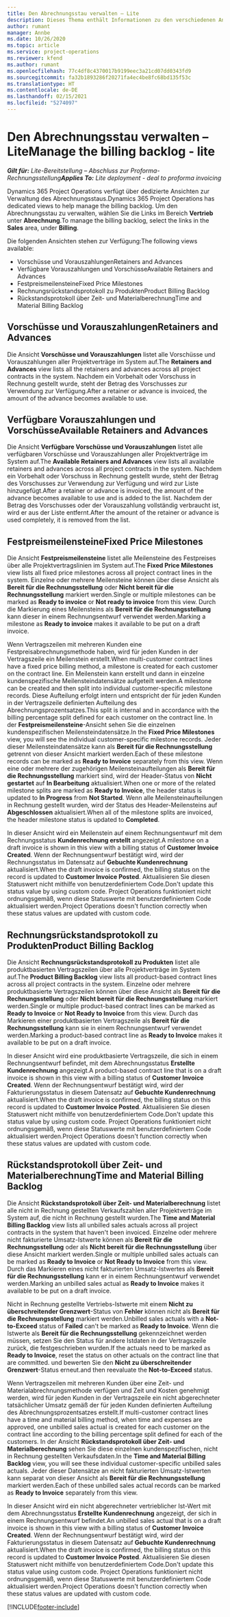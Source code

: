 ```yaml
---
title: Den Abrechnungsstau verwalten – Lite
description: Dieses Thema enthält Informationen zu den verschiedenen Ansichten, die beim Verwalten des Abrechnungsstaus verwendet werden können.
author: rumant
manager: Annbe
ms.date: 10/26/2020
ms.topic: article
ms.service: project-operations
ms.reviewer: kfend
ms.author: rumant
ms.openlocfilehash: 77c4df8c4370017b9199eec3a21cd07dd0343fd9
ms.sourcegitcommit: fa32b1893286f20271fa4ec4be8fc68bd135f53c
ms.translationtype: HT
ms.contentlocale: de-DE
ms.lasthandoff: 02/15/2021
ms.locfileid: "5274097"
---
```

# <a name="manage-the-billing-backlog---lite"></a><span data-ttu-id="3c605-103">Den Abrechnungsstau verwalten – Lite</span><span class="sxs-lookup"><span data-stu-id="3c605-103">Manage the billing backlog - lite</span></span>

<span data-ttu-id="3c605-104">_**Gilt für:** Lite-Bereitstellung – Abschluss zur Proforma-Rechnungsstellung_</span><span class="sxs-lookup"><span data-stu-id="3c605-104">_**Applies To:** Lite deployment - deal to proforma invoicing_</span></span>

<span data-ttu-id="3c605-105">Dynamics 365 Project Operations verfügt über dedizierte Ansichten zur Verwaltung des Abrechnungsstaus.</span><span class="sxs-lookup"><span data-stu-id="3c605-105">Dynamics 365 Project Operations has dedicated views to help manage the billing backlog.</span></span> <span data-ttu-id="3c605-106">Um den Abrechnungsstau zu verwalten, wählen Sie die Links im Bereich **Vertrieb** unter **Abrechnung**.</span><span class="sxs-lookup"><span data-stu-id="3c605-106">To manage the billing backlog, select the links in the **Sales** area, under **Billing**.</span></span> 

<span data-ttu-id="3c605-107">Die folgenden Ansichten stehen zur Verfügung:</span><span class="sxs-lookup"><span data-stu-id="3c605-107">The following views available:</span></span>

- <span data-ttu-id="3c605-108">Vorschüsse und Vorauszahlungen</span><span class="sxs-lookup"><span data-stu-id="3c605-108">Retainers and Advances</span></span>
- <span data-ttu-id="3c605-109">Verfügbare Vorauszahlungen und Vorschüsse</span><span class="sxs-lookup"><span data-stu-id="3c605-109">Available Retainers and Advances</span></span>
- <span data-ttu-id="3c605-110">Festpreismeilensteine</span><span class="sxs-lookup"><span data-stu-id="3c605-110">Fixed Price Milestones</span></span>
- <span data-ttu-id="3c605-111">Rechnungsrückstandsprotokoll zu Produkten</span><span class="sxs-lookup"><span data-stu-id="3c605-111">Product Billing Backlog</span></span>
- <span data-ttu-id="3c605-112">Rückstandsprotokoll über Zeit- und Materialberechnung</span><span class="sxs-lookup"><span data-stu-id="3c605-112">Time and Material Billing Backlog</span></span>

## <a name="retainers-and-advances"></a><span data-ttu-id="3c605-113">Vorschüsse und Vorauszahlungen</span><span class="sxs-lookup"><span data-stu-id="3c605-113">Retainers and Advances</span></span>

<span data-ttu-id="3c605-114">Die Ansicht **Vorschüsse und Vorauszahlungen** listet alle Vorschüsse und Vorauszahlungen aller Projektverträge im System auf.</span><span class="sxs-lookup"><span data-stu-id="3c605-114">The **Retainers and Advances** view lists all the retainers and advances across all project contracts in the system.</span></span> <span data-ttu-id="3c605-115">Nachdem ein Vorbehalt oder Vorschuss in Rechnung gestellt wurde, steht der Betrag des Vorschusses zur Verwendung zur Verfügung.</span><span class="sxs-lookup"><span data-stu-id="3c605-115">After a retainer or advance is invoiced, the amount of the advance becomes available to use.</span></span>

## <a name="available-retainers-and-advances"></a><span data-ttu-id="3c605-116">Verfügbare Vorauszahlungen und Vorschüsse</span><span class="sxs-lookup"><span data-stu-id="3c605-116">Available Retainers and Advances</span></span>

<span data-ttu-id="3c605-117">Die Ansicht **Verfügbare Vorschüsse und Vorauszahlungen** listet alle verfügbaren Vorschüsse und Vorauszahlungen aller Projektverträge im System auf.</span><span class="sxs-lookup"><span data-stu-id="3c605-117">The **Available Retainers and Advances** view lists all available retainers and advances across all project contracts in the system.</span></span> <span data-ttu-id="3c605-118">Nachdem ein Vorbehalt oder Vorschuss in Rechnung gestellt wurde, steht der Betrag des Vorschusses zur Verwendung zur Verfügung und wird zur Liste hinzugefügt.</span><span class="sxs-lookup"><span data-stu-id="3c605-118">After a retainer or advance is invoiced, the amount of the advance becomes available to use and is added to the list.</span></span> <span data-ttu-id="3c605-119">Nachdem der Betrag des Vorschusses oder der Vorauszahlung vollständig verbraucht ist, wird er aus der Liste entfernt.</span><span class="sxs-lookup"><span data-stu-id="3c605-119">After the amount of the retainer or advance is used completely, it is removed from the list.</span></span>

## <a name="fixed-price-milestones"></a><span data-ttu-id="3c605-120">Festpreismeilensteine</span><span class="sxs-lookup"><span data-stu-id="3c605-120">Fixed Price Milestones</span></span>

<span data-ttu-id="3c605-121">Die Ansicht **Festpreismeilensteine** listet alle Meilensteine des Festpreises über alle Projektvertragslinien im System auf.</span><span class="sxs-lookup"><span data-stu-id="3c605-121">The **Fixed Price Milestones** view lists all fixed price milestones across all project contract lines in the system.</span></span> <span data-ttu-id="3c605-122">Einzelne oder mehrere Meilensteine können über diese Ansicht als **Bereit für die Rechnungsstellung** oder **Nicht bereit für die Rechnungsstellung** markiert werden.</span><span class="sxs-lookup"><span data-stu-id="3c605-122">Single or multiple milestones can be marked as **Ready to invoice** or **Not ready to invoice** from this view.</span></span> <span data-ttu-id="3c605-123">Durch die Markierung eines Meilensteins als **Bereit für die Rechnungsstellung** kann dieser in einem Rechnungsentwurf verwendet werden.</span><span class="sxs-lookup"><span data-stu-id="3c605-123">Marking a milestone as **Ready to invoice** makes it available to be put on a draft invoice.</span></span>

<span data-ttu-id="3c605-124">Wenn Vertragszeilen mit mehreren Kunden eine Festpreisabrechnungsmethode haben, wird für jeden Kunden in der Vertragszeile ein Meilenstein erstellt.</span><span class="sxs-lookup"><span data-stu-id="3c605-124">When multi-customer contract lines have a fixed price billing method, a milestone is created for each customer on the contract line.</span></span> <span data-ttu-id="3c605-125">Ein Meilenstein kann erstellt und dann in einzelne kundenspezifische Meilensteindatensätze aufgeteilt werden.</span><span class="sxs-lookup"><span data-stu-id="3c605-125">A milestone can be created and then split into individual customer-specific milestone records.</span></span> <span data-ttu-id="3c605-126">Diese Aufteilung erfolgt intern und entspricht der für jeden Kunden in der Vertragszeile definierten Aufteilung des Abrechnungsprozentsatzes.</span><span class="sxs-lookup"><span data-stu-id="3c605-126">This split is internal and in accordance with the billing percentage split defined for each customer on the contract line.</span></span> <span data-ttu-id="3c605-127">In der **Festpreismeilensteine**-Ansicht sehen Sie die einzelnen kundenspezifischen Meilensteindatensätze.</span><span class="sxs-lookup"><span data-stu-id="3c605-127">In the **Fixed Price Milestones** view, you will see the individual customer-specific milestone records.</span></span> <span data-ttu-id="3c605-128">Jeder dieser Meilensteindatensätze kann als **Bereit für die Rechnungsstellung** getrennt von dieser Ansicht markiert werden.</span><span class="sxs-lookup"><span data-stu-id="3c605-128">Each of these milestone records can be marked as **Ready to Invoice** separately from this view.</span></span> <span data-ttu-id="3c605-129">Wenn eine oder mehrere der zugehörigen Meilensteinaufteilungen als **Bereit für die Rechnungsstellung** markiert sind, wird der Header-Status von **Nicht gestartet** auf **In Bearbeitung** aktualisiert.</span><span class="sxs-lookup"><span data-stu-id="3c605-129">When one or more of the related milestone splits are marked as **Ready to Invoice**, the header status is updated to **In Progress** from **Not Started**.</span></span> <span data-ttu-id="3c605-130">Wenn alle Meilensteinaufteilungen in Rechnung gestellt wurden, wird der Status des Header-Meilensteins auf **Abgeschlossen** aktualisiert.</span><span class="sxs-lookup"><span data-stu-id="3c605-130">When all of the milestone splits are invoiced, the header milestone status is updated to **Completed**.</span></span>

<span data-ttu-id="3c605-131">In dieser Ansicht wird ein Meilenstein auf einem Rechnungsentwurf mit dem Rechnungsstatus **Kundenrechnung erstellt** angezeigt.</span><span class="sxs-lookup"><span data-stu-id="3c605-131">A milestone on a draft invoice is shown in this view with a billing status of **Customer Invoice Created**.</span></span> <span data-ttu-id="3c605-132">Wenn der Rechnungsentwurf bestätigt wird, wird der Rechnungsstatus im Datensatz auf **Gebuchte Kundenrechnung** aktualisiert.</span><span class="sxs-lookup"><span data-stu-id="3c605-132">When the draft invoice is confirmed, the billing status on the record is updated to **Customer Invoice Posted**.</span></span> <span data-ttu-id="3c605-133">Aktualisieren Sie diesen Statuswert nicht mithilfe von benutzerdefiniertem Code.</span><span class="sxs-lookup"><span data-stu-id="3c605-133">Don't update this status value by using custom code.</span></span> <span data-ttu-id="3c605-134">Project Operations funktioniert nicht ordnungsgemäß, wenn diese Statuswerte mit benutzerdefiniertem Code aktualisiert werden.</span><span class="sxs-lookup"><span data-stu-id="3c605-134">Project Operations doesn't function correctly when these status values are updated with custom code.</span></span>

## <a name="product-billing-backlog"></a><span data-ttu-id="3c605-135">Rechnungsrückstandsprotokoll zu Produkten</span><span class="sxs-lookup"><span data-stu-id="3c605-135">Product Billing Backlog</span></span>

<span data-ttu-id="3c605-136">Die Ansicht **Rechnungsrückstandsprotokoll zu Produkten** listet alle produktbasierten Vertragszeilen über alle Projektverträge im System auf.</span><span class="sxs-lookup"><span data-stu-id="3c605-136">The **Product Billing Backlog** view lists all product-based contract lines across all project contracts in the system.</span></span> <span data-ttu-id="3c605-137">Einzelne oder mehrere produktbasierte Vertragszeilen können über diese Ansicht als **Bereit für die Rechnungsstellung** oder **Nicht bereit für die Rechnungsstellung** markiert werden.</span><span class="sxs-lookup"><span data-stu-id="3c605-137">Single or multiple product-based contract lines can be marked as **Ready to Invoice** or **Not Ready to Invoice** from this view.</span></span> <span data-ttu-id="3c605-138">Durch das Markieren einer produktbasierten Vertragszeile als **Bereit für die Rechnungsstellung** kann sie in einem Rechnungsentwurf verwendet werden.</span><span class="sxs-lookup"><span data-stu-id="3c605-138">Marking a product-based contract line as **Ready to Invoice** makes it available to be put on a draft invoice.</span></span>

<span data-ttu-id="3c605-139">In dieser Ansicht wird eine produktbasierte Vertragszeile, die sich in einem Rechnungsentwurf befindet, mit dem Abrechnungsstatus **Erstellte Kundenrechnung** angezeigt.</span><span class="sxs-lookup"><span data-stu-id="3c605-139">A product-based contract line that is on a draft invoice is shown in this view with a billing status of **Customer Invoice Created**.</span></span> <span data-ttu-id="3c605-140">Wenn der Rechnungsentwurf bestätigt wird, wird der Fakturierungsstatus in diesem Datensatz auf **Gebuchte Kundenrechnung** aktualisiert.</span><span class="sxs-lookup"><span data-stu-id="3c605-140">When the draft invoice is confirmed, the billing status on this record is updated to **Customer Invoice Posted**.</span></span> <span data-ttu-id="3c605-141">Aktualisieren Sie diesen Statuswert nicht mithilfe von benutzerdefiniertem Code.</span><span class="sxs-lookup"><span data-stu-id="3c605-141">Don't update this status value by using custom code.</span></span> <span data-ttu-id="3c605-142">Project Operations funktioniert nicht ordnungsgemäß, wenn diese Statuswerte mit benutzerdefiniertem Code aktualisiert werden.</span><span class="sxs-lookup"><span data-stu-id="3c605-142">Project Operations doesn't function correctly when these status values are updated with custom code.</span></span>

## <a name="time-and-material-billing-backlog"></a><span data-ttu-id="3c605-143">Rückstandsprotokoll über Zeit- und Materialberechnung</span><span class="sxs-lookup"><span data-stu-id="3c605-143">Time and Material Billing Backlog</span></span>

<span data-ttu-id="3c605-144">Die Ansicht **Rückstandsprotokoll über Zeit- und Materialberechnung** listet alle nicht in Rechnung gestellten Verkaufszahlen aller Projektverträge im System auf, die nicht in Rechnung gestellt wurden.</span><span class="sxs-lookup"><span data-stu-id="3c605-144">The **Time and Material Billing Backlog** view lists all unbilled sales actuals across all project contracts in the system that haven't been invoiced.</span></span> <span data-ttu-id="3c605-145">Einzelne oder mehrere nicht fakturierte Umsatz-Istwerte können als **Bereit für die Rechnungsstellung** oder als **Nicht bereit für die Rechnungsstellung** über diese Ansicht markiert werden.</span><span class="sxs-lookup"><span data-stu-id="3c605-145">Single or multiple unbilled sales actuals can be marked as **Ready to Invoice** or **Not Ready to Invoice** from this view.</span></span> <span data-ttu-id="3c605-146">Durch das Markieren eines nicht fakturierten Umsatz-Istwertes als **Bereit für die Rechnungsstellung** kann er in einem Rechnungsentwurf verwendet werden.</span><span class="sxs-lookup"><span data-stu-id="3c605-146">Marking an unbilled sales actual as **Ready to Invoice** makes it available to be put on a draft invoice.</span></span>

<span data-ttu-id="3c605-147">Nicht in Rechnung gestellte Vertriebs-Istwerte mit einem **Nicht zu überschreitender Grenzwert**-Status von **Fehler** können nicht als **Bereit für die Rechnungsstellung** markiert werden.</span><span class="sxs-lookup"><span data-stu-id="3c605-147">Unbilled sales actuals with a **Not-to-Exceed** status of **Failed** can't be marked as **Ready to Invoice**.</span></span> <span data-ttu-id="3c605-148">Wenn die Istwerte als **Bereit für die Rechnungsstellung** gekennzeichnet werden müssen, setzen Sie den Status für andere Istdaten in der Vertragszeile zurück, die festgeschrieben wurden.</span><span class="sxs-lookup"><span data-stu-id="3c605-148">If the actuals need to be marked as **Ready to Invoice**, reset the status on other actuals on the contract line that are committed.</span></span> <span data-ttu-id="3c605-149">und bewerten Sie den **Nicht zu überschreitender Grenzwert**-Status erneut.</span><span class="sxs-lookup"><span data-stu-id="3c605-149">and then reevaluate the **Not-to-Exceed** status.</span></span>

<span data-ttu-id="3c605-150">Wenn Vertragszeilen mit mehreren Kunden über eine Zeit- und Materialabrechnungsmethode verfügen und Zeit und Kosten genehmigt werden, wird für jeden Kunden in der Vertragszeile ein nicht abgerechneter tatsächlicher Umsatz gemäß der für jeden Kunden definierten Aufteilung des Abrechnungsprozentsatzes erstellt.</span><span class="sxs-lookup"><span data-stu-id="3c605-150">If multi-customer contract lines have a time and material billing method, when time and expenses are approved, one unbilled sales actual is created for each customer on the contract line according to the billing percentage split defined for each of the customers.</span></span> <span data-ttu-id="3c605-151">In der Ansicht **Rückstandsprotokoll über Zeit- und Materialberechnung** sehen Sie diese einzelnen kundenspezifischen, nicht in Rechnung gestellten Verkaufsdaten.</span><span class="sxs-lookup"><span data-stu-id="3c605-151">In the **Time and Material Billing Backlog** view, you will see these individual customer-specific unbilled sales actuals.</span></span> <span data-ttu-id="3c605-152">Jeder dieser Datensätze an nicht fakturierten Umsatz-Istwerten kann separat von dieser Ansicht als **Bereit für die Rechnungsstellung** markiert werden.</span><span class="sxs-lookup"><span data-stu-id="3c605-152">Each of these unbilled sales actual records can be marked as **Ready to Invoice** separately from this view.</span></span>

<span data-ttu-id="3c605-153">In dieser Ansicht wird ein nicht abgerechneter vertrieblicher Ist-Wert mit dem Abrechnungsstatus **Erstellte Kundenrechnung** angezeigt, der sich in einem Rechnungsentwurf befindet.</span><span class="sxs-lookup"><span data-stu-id="3c605-153">An unbilled sales actual that is on a draft invoice is shown in this view with a billing status of **Customer Invoice Created**.</span></span> <span data-ttu-id="3c605-154">Wenn der Rechnungsentwurf bestätigt wird, wird der Fakturierungsstatus in diesem Datensatz auf **Gebuchte Kundenrechnung** aktualisiert.</span><span class="sxs-lookup"><span data-stu-id="3c605-154">When the draft invoice is confirmed, the billing status on this record is updated to **Customer Invoice Posted**.</span></span> <span data-ttu-id="3c605-155">Aktualisieren Sie diesen Statuswert nicht mithilfe von benutzerdefiniertem Code.</span><span class="sxs-lookup"><span data-stu-id="3c605-155">Don't update this status value using custom code.</span></span> <span data-ttu-id="3c605-156">Project Operations funktioniert nicht ordnungsgemäß, wenn diese Statuswerte mit benutzerdefiniertem Code aktualisiert werden.</span><span class="sxs-lookup"><span data-stu-id="3c605-156">Project Operations doesn't function correctly when these status values are updated with custom code.</span></span>


[!INCLUDE[footer-include](../../includes/footer-banner.md)]